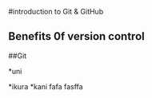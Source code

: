 #introduction to Git & GitHub

## Benefits 0f version control

##Git

*uni


*ikura
*kani
fafa
fasffa
